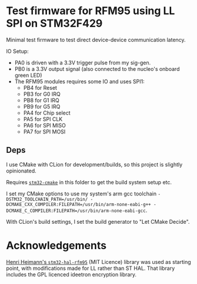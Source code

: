 # Test firmware for RFM95 using LL SPI on STM32F429

Minimal test firmware to test direct device-device communication latency.

IO Setup:

- PA0 is driven with a 3.3V trigger pulse from my sig-gen.
- PB0 is a 3.3V output signal (also connected to the nucleo's onboard green LED)
- The RFM95 modules requires some IO and uses SPI1:
  - PB4 for Reset
  - PB3 for G0 IRQ
  - PB8 for G1 IRQ
  - PB9 for G5 IRQ
  - PA4 for Chip select
  - PA5 for SPI CLK
  - PA6 for SPI MISO
  - PA7 for SPI MOSI

## Deps

I use CMake with CLion for development/builds, so this project is slightly opinionated.

Requires [`stm32-cmake`](https://github.com/ObKo/stm32-cmake) in this folder to get the build system setup etc.

I set my CMake options to use my system's arm gcc toolchain `-DSTM32_TOOLCHAIN_PATH=/usr/bin/ -DCMAKE_CXX_COMPILER:FILEPATH=/usr/bin/arm-none-eabi-g++ -DCMAKE_C_COMPILER:FILEPATH=/usr/bin/arm-none-eabi-gcc`.

With CLion's build settings, I set the build generator to "Let CMake Decide".

# Acknowledgements

[Henri Heimann's `stm32-hal-rfm95`](https://github.com/henriheimann/stm32-hal-rfm95) (MIT Licence) library was used as starting point, with modifications made for LL rather than ST HAL.
That library includes the GPL licenced ideetron encryption library.